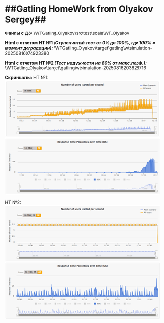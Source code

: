 ##Gatling HomeWork from Olyakov Sergey##
===========================================

**Файлы с ДЗ:**
\WTGatling_Olyakov\src\test\scala\WT_Olyakov

**Html с отчетом НТ №1** 
***(Ступенчатый тест от 0% до 100%, где 100% = момент деградации):***
\WTGatling_Olyakov\target\gatling\wtsimulation-20250816074923380

**Html с отчетом НТ №2** 
***(Тест надужности на 80% от макс.перф.):***
\WTGatling_Olyakov\target\gatling\wtsimulation-20250816203828716

**Скриншоты:**
НТ №1:
![Screen1](https://github.com/OQASergey/WTGatling_Olyakov/raw/main/MyScreenShots/Screenshot_1.png)
![Screen2](https://github.com/OQASergey/WTGatling_Olyakov/raw/main/MyScreenShots/Screenshot_2.png)

НТ №2:
![Screen3](https://github.com/OQASergey/WTGatling_Olyakov/raw/main/MyScreenShots/Screenshot_3.png)
![Screen4](https://github.com/OQASergey/WTGatling_Olyakov/raw/main/MyScreenShots/Screenshot_4.png)